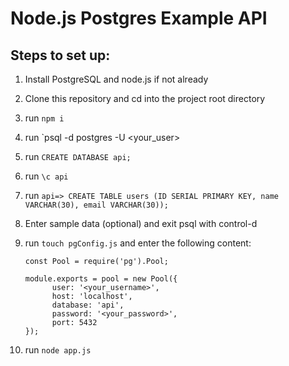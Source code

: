 # Node.js Postgres Example API

## Steps to set up:

1. Install PostgreSQL and node.js if not already
2. Clone this repository and cd into the project root directory
3. run `npm i`
5. run `psql -d postgres -U <your_user>
6. run `CREATE DATABASE api;`
7. run `\c api`
8. run `api=> CREATE TABLE users (ID SERIAL PRIMARY KEY, name VARCHAR(30), email VARCHAR(30));`
9. Enter sample data (optional) and exit psql with control-d
5. run `touch pgConfig.js` and enter the following content:

    ```
    const Pool = require('pg').Pool;

    module.exports = pool = new Pool({
          user: '<your_username>',
          host: 'localhost',
          database: 'api',
          password: '<your_password>',
          port: 5432
    });
    ```
    
6. run `node app.js`
